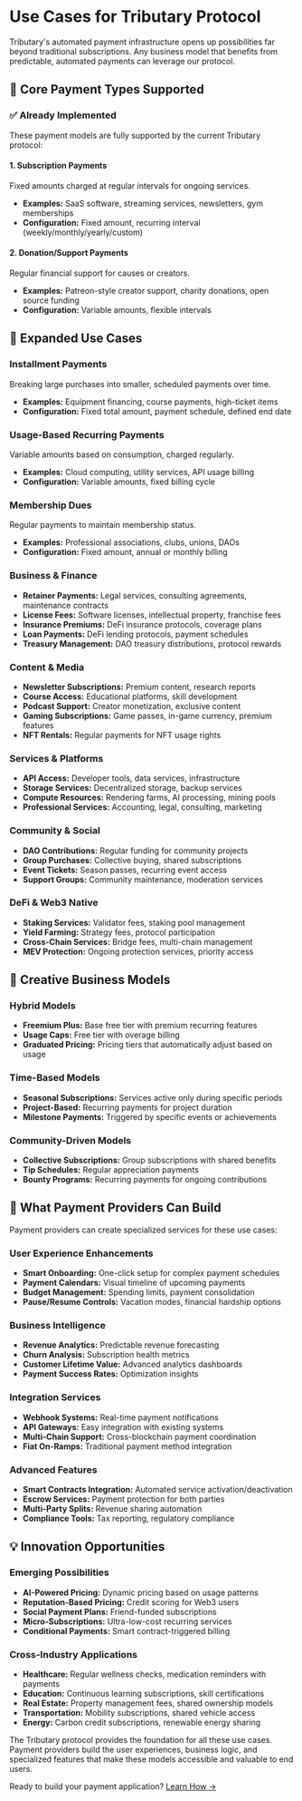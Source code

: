 # Use Cases for Tributary Protocol

Tributary's automated payment infrastructure opens up possibilities far beyond traditional subscriptions. Any business model that benefits from predictable, automated payments can leverage our protocol.

## 🎯 Core Payment Types Supported

### ✅ Already Implemented

These payment models are fully supported by the current Tributary protocol:

#### 1. **Subscription Payments**

Fixed amounts charged at regular intervals for ongoing services.

- **Examples:** SaaS software, streaming services, newsletters, gym memberships
- **Configuration:** Fixed amount, recurring interval (weekly/monthly/yearly/custom)

#### 2. **Donation/Support Payments**

Regular financial support for causes or creators.

- **Examples:** Patreon-style creator support, charity donations, open source funding
- **Configuration:** Variable amounts, flexible intervals

## 🚀 Expanded Use Cases

### Installment Payments

Breaking large purchases into smaller, scheduled payments over time.

- **Examples:** Equipment financing, course payments, high-ticket items
- **Configuration:** Fixed total amount, payment schedule, defined end date

### Usage-Based Recurring Payments

Variable amounts based on consumption, charged regularly.

- **Examples:** Cloud computing, utility services, API usage billing
- **Configuration:** Variable amounts, fixed billing cycle

### Membership Dues

Regular payments to maintain membership status.

- **Examples:** Professional associations, clubs, unions, DAOs
- **Configuration:** Fixed amount, annual or monthly billing

### Business & Finance

- **Retainer Payments:** Legal services, consulting agreements, maintenance contracts
- **License Fees:** Software licenses, intellectual property, franchise fees
- **Insurance Premiums:** DeFi insurance protocols, coverage plans
- **Loan Payments:** DeFi lending protocols, payment schedules
- **Treasury Management:** DAO treasury distributions, protocol rewards

### Content & Media

- **Newsletter Subscriptions:** Premium content, research reports
- **Course Access:** Educational platforms, skill development
- **Podcast Support:** Creator monetization, exclusive content
- **Gaming Subscriptions:** Game passes, in-game currency, premium features
- **NFT Rentals:** Regular payments for NFT usage rights

### Services & Platforms

- **API Access:** Developer tools, data services, infrastructure
- **Storage Services:** Decentralized storage, backup services
- **Compute Resources:** Rendering farms, AI processing, mining pools
- **Professional Services:** Accounting, legal, consulting, marketing

### Community & Social

- **DAO Contributions:** Regular funding for community projects
- **Group Purchases:** Collective buying, shared subscriptions
- **Event Tickets:** Season passes, recurring event access
- **Support Groups:** Community maintenance, moderation services

### DeFi & Web3 Native

- **Staking Services:** Validator fees, staking pool management
- **Yield Farming:** Strategy fees, protocol participation
- **Cross-Chain Services:** Bridge fees, multi-chain management
- **MEV Protection:** Ongoing protection services, priority access

## 🎨 Creative Business Models

### Hybrid Models

- **Freemium Plus:** Base free tier with premium recurring features
- **Usage Caps:** Free tier with overage billing
- **Graduated Pricing:** Pricing tiers that automatically adjust based on usage

### Time-Based Models

- **Seasonal Subscriptions:** Services active only during specific periods
- **Project-Based:** Recurring payments for project duration
- **Milestone Payments:** Triggered by specific events or achievements

### Community-Driven Models

- **Collective Subscriptions:** Group subscriptions with shared benefits
- **Tip Schedules:** Regular appreciation payments
- **Bounty Programs:** Recurring payments for ongoing contributions

## 🏢 What Payment Providers Can Build

Payment providers can create specialized services for these use cases:

### User Experience Enhancements

- **Smart Onboarding:** One-click setup for complex payment schedules
- **Payment Calendars:** Visual timeline of upcoming payments
- **Budget Management:** Spending limits, payment consolidation
- **Pause/Resume Controls:** Vacation modes, financial hardship options

### Business Intelligence

- **Revenue Analytics:** Predictable revenue forecasting
- **Churn Analysis:** Subscription health metrics
- **Customer Lifetime Value:** Advanced analytics dashboards
- **Payment Success Rates:** Optimization insights

### Integration Services

- **Webhook Systems:** Real-time payment notifications
- **API Gateways:** Easy integration with existing systems
- **Multi-Chain Support:** Cross-blockchain payment coordination
- **Fiat On-Ramps:** Traditional payment method integration

### Advanced Features

- **Smart Contracts Integration:** Automated service activation/deactivation
- **Escrow Services:** Payment protection for both parties
- **Multi-Party Splits:** Revenue sharing automation
- **Compliance Tools:** Tax reporting, regulatory compliance

## 💡 Innovation Opportunities

### Emerging Possibilities

- **AI-Powered Pricing:** Dynamic pricing based on usage patterns
- **Reputation-Based Pricing:** Credit scoring for Web3 users
- **Social Payment Plans:** Friend-funded subscriptions
- **Micro-Subscriptions:** Ultra-low-cost recurring services
- **Conditional Payments:** Smart contract-triggered billing

### Cross-Industry Applications

- **Healthcare:** Regular wellness checks, medication reminders with payments
- **Education:** Continuous learning subscriptions, skill certifications
- **Real Estate:** Property management fees, shared ownership models
- **Transportation:** Mobility subscriptions, shared vehicle access
- **Energy:** Carbon credit subscriptions, renewable energy sharing

The Tributary protocol provides the foundation for all these use cases. Payment providers build the user experiences, business logic, and specialized features that make these models accessible and valuable to end users.

Ready to build your payment application? [Learn How →](how.md)
